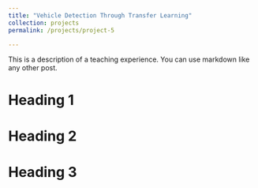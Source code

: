 ```yaml
---
title: "Vehicle Detection Through Transfer Learning"
collection: projects
permalink: /projects/project-5

---
```


This is a description of a teaching experience. You can use markdown like any other post.

Heading 1
======

Heading 2
======

Heading 3
======
